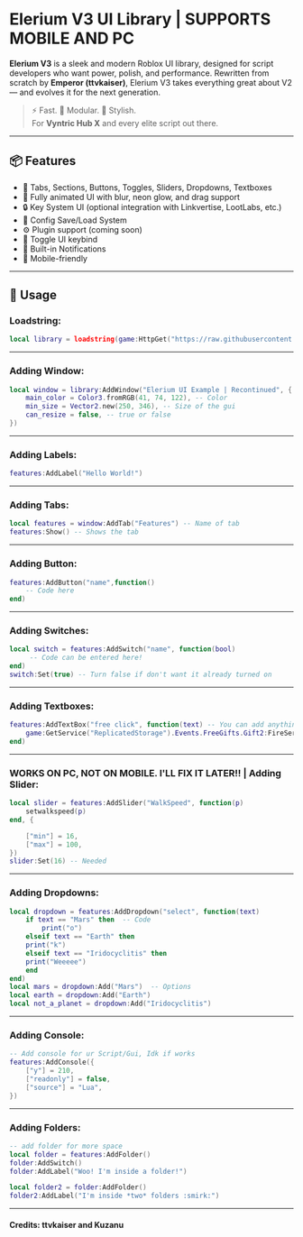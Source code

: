 # Elerium V3 UI Library | SUPPORTS MOBILE AND PC

**Elerium V3** is a sleek and modern Roblox UI library, designed for script developers who want power, polish, and performance. Rewritten from scratch by **Emperor (ttvkaiser)**, Elerium V3 takes everything great about V2 — and evolves it for the next generation.

> ⚡ Fast. 🧠 Modular. 🎨 Stylish.  
> For **Vyntric Hub X** and every elite script out there.

---

## 📦 Features

- 📁 Tabs, Sections, Buttons, Toggles, Sliders, Dropdowns, Textboxes
- 🎨 Fully animated UI with blur, neon glow, and drag support
- 🔒 Key System UI (optional integration with Linkvertise, LootLabs, etc.)
- 💾 Config Save/Load System
- ⚙️ Plugin support (coming soon)
- 🔑 Toggle UI keybind
- 💬 Built-in Notifications
- 📱 Mobile-friendly

---

## 🚀 Usage

### Loadstring:
```lua
local library = loadstring(game:HttpGet("https://raw.githubusercontent.com/ttvkaiser/Elerium-UI-v3_renewed/refs/heads/main/Library.lua", true))()
```

---

### Adding Window:
```lua
local window = library:AddWindow("Elerium UI Example | Recontinued", { -- You can change the Name!
	main_color = Color3.fromRGB(41, 74, 122), -- Color
	min_size = Vector2.new(250, 346), -- Size of the gui
	can_resize = false, -- true or false
})
```

---

### Adding Labels:
```lua
features:AddLabel("Hello World!")
```

---

### Adding Tabs:
```lua
local features = window:AddTab("Features") -- Name of tab
features:Show() -- Shows the tab
```

---

### Adding Button:
```lua
features:AddButton("name",function()
	-- Code here
end)
```

---

### Adding Switches:
```lua
local switch = features:AddSwitch("name", function(bool)
	 -- Code can be entered here!
end)
switch:Set(true) -- Turn false if don't want it already turned on
```

---

### Adding Textboxes:
```lua
features:AddTextBox("free click", function(text) -- You can add anything to "text"
	game:GetService("ReplicatedStorage").Events.FreeGifts.Gift2:FireServer(text,"Clicks",false,false,"Normal")
end)
```

---

### WORKS ON PC, NOT ON MOBILE. I'LL FIX IT LATER!! | Adding Slider:
```lua
local slider = features:AddSlider("WalkSpeed", function(p)
	setwalkspeed(p)   
end, {                    

	["min"] = 16,
	["max"] = 100,  
})
slider:Set(16) -- Needed
```

---

### Adding Dropdowns:
```lua
local dropdown = features:AddDropdown("select", function(text)
	if text == "Mars" then  -- Code
		print("o")
	elseif text == "Earth" then
	print("k")
	elseif text == "Iridocyclitis" then
	print("Weeeee")
	end
end)
local mars = dropdown:Add("Mars")  -- Options 
local earth = dropdown:Add("Earth")
local not_a_planet = dropdown:Add("Iridocyclitis")
```

---

### Adding Console:
```lua
-- Add console for ur Script/Gui, Idk if works
features:AddConsole({ 
	["y"] = 210,
	["readonly"] = false,  
	["source"] = "Lua",
})
```

---

### Adding Folders:
```lua
-- add folder for more space
local folder = features:AddFolder()
folder:AddSwitch()
folder:AddLabel("Woo! I'm inside a folder!")

local folder2 = folder:AddFolder()
folder2:AddLabel("I'm inside *two* folders :smirk:")
```

---

#### Credits: ttvkaiser and Kuzanu

